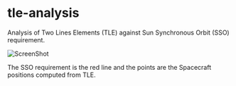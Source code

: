 # tle-analysis
Analysis of Two Lines Elements (TLE) against Sun Synchronous Orbit (SSO) requirement.

![ScreenShot](https://raw.github.com/JohanHardy/tle-analysis/master/sample.jpg)

The SSO requirement is the red line and the points are the Spacecraft positions computed from TLE.
